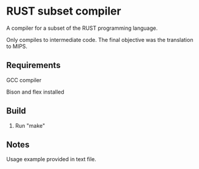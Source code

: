 # RUST subset compiler
A compiler for a subset of the RUST programming language.

Only compiles to intermediate code.
The final objective was the translation to MIPS.

## Requirements
GCC compiler

Bison and flex installed

## Build
1. Run "make"

## Notes
Usage example provided in text file.